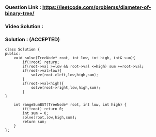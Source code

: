 ### Question Link : https://leetcode.com/problems/diameter-of-binary-tree/


### Video Solution : 

### Solution : (ACCEPTED)

```
class Solution {
public:
    void solve(TreeNode* root, int low, int high, int& sum){
        if(!root) return;
        if(root->val >=low && root->val <=high) sum +=root->val;
        if(root->val>low){
            solve(root->left,low,high,sum);
        }
        if(root->val<high){
            solve(root->right,low,high,sum);
        }
}
    
    int rangeSumBST(TreeNode* root, int low, int high) {
        if(!root) return 0;
        int sum = 0;
        solve(root,low,high,sum);
        return sum;
    }
};
```